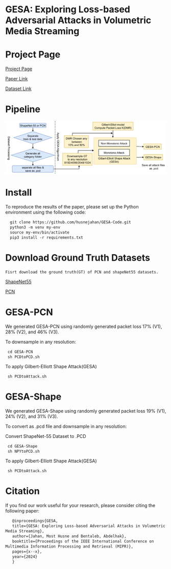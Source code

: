 # GESA: Exploring Loss-based Adversarial Attacks in Volumetric Media Streaming


# Project Page

[Project Page](https://in2gm.github.io/GESA)

[Paper Link](https://ieeexplore.ieee.org/document/10707915)

[Dataset Link](https://www.kaggle.com/datasets/mosthusnejahan/gesa-dataset)
     
# Pipeline
 
<img src="./resources/pipeline.png" width="650"/>

# Install

To reproduce the results of the paper, please set up the Python environment using the following code:

      git clone https://github.com/husnejahan/GESA-Code.git
      python3 -m venv my-env
      source my-env/bin/activate
      pip3 install -r requirements.txt

# Download Ground Truth Datasets
    Fisrt download the ground truth(GT) of PCN and shapeNet55 datasets.

   [ShapeNet55](https://drive.google.com/file/d/1jUB5yD7DP97-EqqU2A9mmr61JpNwZBVK/view?usp=sharing)

   [PCN](https://gateway.infinitescript.com/?fileName=ShapeNetCompletion)

# GESA-PCN

We generated GESA-PCN using randomly generated packet loss 17% (V1), 28% (V2), and 46% (V3).

To downsample in any resolution:

     cd GESA-PCN
     sh PCDtoPCD.sh

 To apply Gilbert-Elliott Shape Attack(GESA)  
 
     sh PCDtoAttack.sh

# GESA-Shape

We generated GESA-Shape using randomly generated packet loss 19% (V1), 24% (V2), and 31% (V3). 

To convert as .pcd file and downsample in any resolution:

Convert ShapeNet-55 Dataset to .PCD

     cd GESA-Shape
     sh NPYtoPCD.sh

To apply Gilbert-Elliott Shape Attack(GESA) 

     sh PCDtoAttack.sh


# Citation

If you find our work useful for your research, please consider citing the following paper:

       @inproceedings{GESA,
       title={GESA: Exploring Loss-based Adversarial Attacks in Volumetric Media Streaming},
       author={Jahan, Most Husne and Bentaleb, Abdelhak},
       booktitle={Proceedings of the IEEE International Conference on Multimedia Information Processing and Retrieval (MIPR)},
       pages={x--x},
       year={2024}
       }
